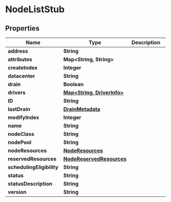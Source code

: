 

# NodeListStub


## Properties

Name | Type | Description | Notes
------------ | ------------- | ------------- | -------------
**address** | **String** |  |  [optional]
**attributes** | **Map&lt;String, String&gt;** |  |  [optional]
**createIndex** | **Integer** |  |  [optional]
**datacenter** | **String** |  |  [optional]
**drain** | **Boolean** |  |  [optional]
**drivers** | [**Map&lt;String, DriverInfo&gt;**](DriverInfo.md) |  |  [optional]
**ID** | **String** |  |  [optional]
**lastDrain** | [**DrainMetadata**](DrainMetadata.md) |  |  [optional]
**modifyIndex** | **Integer** |  |  [optional]
**name** | **String** |  |  [optional]
**nodeClass** | **String** |  |  [optional]
**nodePool** | **String** |  |  [optional]
**nodeResources** | [**NodeResources**](NodeResources.md) |  |  [optional]
**reservedResources** | [**NodeReservedResources**](NodeReservedResources.md) |  |  [optional]
**schedulingEligibility** | **String** |  |  [optional]
**status** | **String** |  |  [optional]
**statusDescription** | **String** |  |  [optional]
**version** | **String** |  |  [optional]



